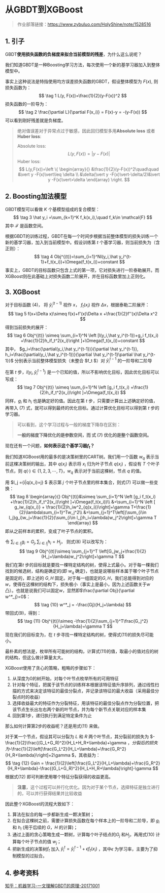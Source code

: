 # 从GBDT到XGBoost

> 作业部落链接：https://www.zybuluo.com/HolyShine/note/1528516

## 1. 引子

GBDT**使用损失函数的负梯度来拟合当前模型的残差**，为什么这么说呢？

我们知道GBDT是一种Boosting学习方法，每次使用一个新的基学习器加入到整体模型中。  

事实上这种说法是特指使用均方误差损失函数的GBDT，假设整体模型为 $F(x)$, 则损失函数为：
$$
\tag 1
L(y, F(x))=\frac{1}{2}(y-F(x))^2
$$
损失函数的一阶导为：
$$
\tag 2
\frac{\partial L}{\partial F(x_i)} = F(x)-y = -(y-F(x))
$$
可以看到刚好残差就是负梯度。

>绝对值误差对于异常点过于敏感，因此回归模型多用**Absolute loss** 或者 **Huber loss**:
>
>Absolute loss:
>$$
>L(y,F(x)) = \vert y -F(x)\vert
>$$
>Huber loss:
>$$
>L(y,F(x))=\left \{
>\begin{array}{}
>&\frac{1}{2}(y-F(x))^2\quad\quad &\vert y -F(x)\vert\leq \delta \\
>&\delta(\vert y -F(x)\vert-\delta/2)&\vert y -F(x)\vert>\delta
>\end{array}
>\right.
>$$



## 2. Boosting加法模型

GBDT模型可以看做 $K$ 个基模型组成的复合模型：
$$
\tag 3
\hat y_i =\sum_{k=1}^K f_k(x_i),\quad f_k\in \mathcal{F}
$$
其中 $\mathcal{F}$ 是函数空间。

根据GBDT的训练过程，GBDT在每一个时间步根据当前整体模型的损失训练一个新的基学习器，加入到当前模型中。假设训练第 $t$ 个基学习器，则当前损失为（含正则）：
$$
\tag 4
Obj^{(t)}=\sum_{i=1}^Nl(y_i,\hat y_i^{t-1}+f_t(x_i))+\Omega(f_t(x_i))+constant
$$
事实上，GBDT的目标函数只包含上式的第一项，它对损失进行一阶泰勒展开。而XGBoost则在此基础上对损失函数二阶展开，并在目标函数里加上正则化。

## 3. XGBoost

对于目标函数 (4)， 将 $\hat y_i^{(t-1)}$ 视作 $x$， $f_t(x_i)$ 视作 $\Delta x$，根据泰勒二阶展开：
$$
\tag 5
f(x+\Delta x)\simeq f(x)+f'(x)\Delta x +\frac{1}{2}f''(x)\Delta x^2
$$
得到当前损失的展开：
$$
\tag 6
Obj^{(t)} \simeq \sum_{i=1}^N \left [l(y_i,\hat y_i^{t-1})+g_i f_t(x_i) +\frac{1}{2}h_if_t^2(x_i)\right ]+\Omega(f_t(x_i))+constant
$$
其中， $g_i=\frac{\partial(y_i,\hat y_i^{t-1})}{\partial \hat y_i^{t-1}}, h_i=\frac{\partial(y_i,\hat y_i^{t-1})}{\partial \hat y_i^{t-1}\partial \hat y_i^{t-1}}$ 分别表示当前整体模型损失（未整合 $f_t $）对 $\hat y_i^{t-1}$ 的一阶导和二阶导

在第 $t$ 步，$l(y_i, \hat y_i^{t-1})$ 是一个已知的值，所以不影响优化目标，因此优化目标可以写成：
$$
\tag 7
Obj^{(t)} \simeq \sum_{i=1}^N \left [g_i f_t(x_i) +\frac{1}{2}h_if_t^2(x_i)\right ]+\Omega(f_t(x_i))
$$
同样，$g_i$ 和 $h_i$ 也是确定好的值。因此在第 $t$ 步，只需要计算出上述确定好的值，再带入 (7) 式，就可以得到最终的优化目标。通过计算优化目标可以得到第 $t$ 步的学习器。  

> 可以看到，这个学习过程与一般的梯度下降存在区别：
>
> **一般的梯度下降优化的是参数空间，而 式 (7) 优化的是整个函数空间。**

现在还有一个问题，**如何表示这个基学习器$f_t$？**

我们知道XGBoost用的最多的是决策树里的CART树。我们用一个函数 $w_{q}$ 表示当前这棵决策树的输出，其中 $q(x_i)$ 表示将 $x_i$ 归为叶子节点 $q(x_i)$ ，假设有 $T$ 个叶子节点，则 $q(\cdot)\in \{1,2,3,\cdots,T\}$，$w_q$ 表示对于当前这棵树，节点 $q$ 的值。

用 $I_j =\{i|q(x_i)=j\} $ 表示第 $j$ 个叶子节点里的样本集合，则式(7) 可以做一些变换：
$$
\tag 8
\begin{array}{}
Obj^{(t)}&\simeq \sum_{i=1}^N \left [g_i f_t(x_i) +\frac{1}{2}h_if_t^2(x_i)\right ]+\Omega(f_t(x_i))\\
&=\sum_{i=1}^N \left [ g_iw_{q(x_i)} + \frac{1}{2}h_iw^2_{q(x_i)}\right]+\gamma T+\frac{1}{2}\lambda\sum_{i=1}^Tw_j^2\\
&=\sum_{j=1}^T\left[(\sum_{i\in I_j}g_i)w_j+\frac{1}{2}(\sum_{i\in I_j}h_i+\lambda)w_j^2\right]+\gamma T
\end{array}
$$
即从之前样本的累积，变成了叶子节点的累积。

令 $\sum_{i\in I_j}g_i=G_j, \sum_{i\in I_j}h_i=H_j$， 则式(8) 可以改写为：
$$
\tag 9
Obj^{(t)}\simeq \sum_{j=1}^T \left[G_jw_j+\frac{1}{2}(H_j+\lambda)w_j^2\right]+\gamma T
$$
我们在第$t$ 步的目标就是要找一棵特定结构的树，使得上式最小。对于每一棵我们找到的候选树，结构是确定的(即 $w_q$ 确定)，也就是说哪些样本属于哪个叶子节点是固定的，即上述的 $G, H$ 固定。对于每一组固定的$G,H$，我们总能得到对应的 $w$，使得在这棵树的结构下，损失极小（事实上是最小，因为上述函数关于$w$ 凸）。也就是说我们可以固定$w$，显然即$\frac{\partial Obj}{\partial w^*_j}=0$：
$$
\tag {10}
w^*_j = -\frac{Gj}{H_j+\lambda}
$$
带回式(9)，得到：
$$
\tag {11}
Obj^{(t)}\simeq -\frac{1}{2}\sum_{j=1}^T\frac{G_j^2}{H_j+\lambda}+\gamma T
$$
现在我们的目标变为，在 $t$ 步寻找一棵特定结构的树，使得式(11)的损失尽可能小。

最朴素的想法是，枚举所有可能树的结构，计算式(11)的值，取最小的值对应的树的结构，但这么做计算量太大。   

XGBoost使用了贪心的策略，粗略的步骤如下：

1. 从深度为0的树开始，对每个叶节点枚举所有的可用特征
2. 针对每个特征，把属于该节点的训练样本根据该特征值升序排列，通过线性扫描的方式来决定该特征的最佳分裂点，并记录该特征的最大收益（采用最佳分裂点时的收益）
3. 选择收益最大的特征作为分裂特征，用该特征的最佳分裂点作为分裂位置，把该节点生长出左右两个新的叶节点，并为每个新节点关联对应的样本集
4. 回到第1步，递归执行到满足特定条件为止

那么如何计算第2步的收益呢？还是用式(11) 来做。

对于某一个节点，假设其可以分裂为 $L$ 和 $R$ 两个叶节点，其分裂前的损失为 $-\frac{1}{2}\frac{(G_L+G_R)^2}{H_L+H_R+\lambda}+\gamma $， 分裂后的损失为$-\frac{1}{2}\left[\frac{G_L^2}{H_L+\lambda}+\frac{G_R^2}{H_R+\lambda}\right]+2\gamma $，其收益为：
$$
\tag {12}
Gain = \frac{1}{2}\left[\frac{G_L^2}{H_L+\lambda}+\frac{G_R^2}{H_R+\lambda}-\frac{(G_L+G_R)^2}{H_L+H_R+\lambda}\right]-\gamma
$$
根据式(12) 即可判断使用哪个特征分裂获得的收益更高。

> **注意**，这个过程可以并行化优化。因为对于某个节点，选择特征是独立进行的，可以并行获得结果并比较收益

因此整个XGBoost的流程大致如下：

1. 算法在拟合的每一步都新生成一颗决策树；
2. 在拟合这棵树之前，需要计算损失函数在每个样本上的一阶导和二阶导，即 $g_i$ 和 $h_i$ (用于后续的 $G，H$ 的计算)；
3. 通过上面的贪心策略生成一颗树，计算每个叶子结点的$G_j$ 和$H_j$，再用式(10) 计算每个叶子节点的值 $w_j$；
4. 把新生成的决策树$f_t$ 加入 $\hat y^t_i=\hat y_i^{t-1}+\epsilon f_t(x_i)$ ，其中$\epsilon$ 为学习率，主要为了抑制模型的过拟合。

## 4. 参考资料

[知乎：机器学习-一文理解GBDT的原理-20171001](https://zhuanlan.zhihu.com/p/29765582)



  

